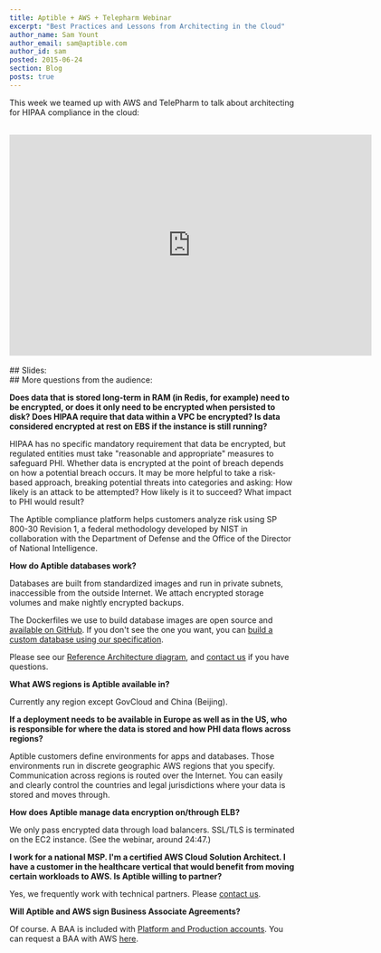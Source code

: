 ```yaml
---
title: Aptible + AWS + Telepharm Webinar
excerpt: "Best Practices and Lessons from Architecting in the Cloud"
author_name: Sam Yount
author_email: sam@aptible.com
author_id: sam
posted: 2015-06-24
section: Blog
posts: true
---
```

This week we teamed up with AWS and TelePharm to talk about architecting for HIPAA compliance in the cloud:
<br>
<br>
<iframe width="640" height="390" src="https://www.youtube.com/embed/Ehe_ZGaJ07M" frameborder="0" allowfullscreen></iframe>
<br>
<br>
## Slides:
<script async class="speakerdeck-embed" data-id="ebecf172377c408cb949f2eab05cc520" data-ratio="1.77777777777778" src="//speakerdeck.com/assets/embed.js"></script>
<br>
## More questions from the audience:

**Does data that is stored long-term in RAM (in Redis, for example) need to be encrypted, or does it only need to be encrypted when persisted to disk? Does HIPAA require that data within a VPC be encrypted? Is data considered encrypted at rest on EBS if the instance is still running?**  

HIPAA has no specific mandatory requirement that data be encrypted, but regulated entities must take "reasonable and appropriate" measures to safeguard PHI. Whether data is encrypted at the point of breach depends on how a potential breach occurs. It may be more helpful to take a risk-based approach, breaking potential threats into categories and asking: How likely is an attack to be attempted? How likely is it to succeed? What impact to PHI would result?

The Aptible compliance platform helps customers analyze risk using SP 800-30 Revision 1, a federal methodology developed by NIST in collaboration with the Department of Defense and the Office of the Director of National Intelligence.

**How do Aptible databases work?**  

Databases are built from standardized images and run in private subnets, inaccessible from the outside Internet. We attach encrypted storage volumes and make nightly encrypted backups.

The Dockerfiles we use to build database images are open source and [available on GitHub](https://github.com/aptible). If you don't see the one you want, you can [build a custom database using our specification](/support/topics/paas/deploy-custom-database/).

Please see our [Reference Architecture diagram](/assets/aptible-reference-architecture.pdf), and [contact us](https://www.aptible.com/company/contact/) if you have questions.

**What AWS regions is Aptible available in?**  

Currently any region except GovCloud and China (Beijing).

**If a deployment needs to be available in Europe as well as in the US, who is responsible for where the data is stored and how PHI data flows across regions?**  

Aptible customers define environments for apps and databases. Those environments run in discrete geographic AWS regions that you specify. Communication across regions is routed over the Internet. You can easily and clearly control the countries and legal jurisdictions where your data is stored and moves through.

**How does Aptible manage data encryption on/through ELB?**  

We only pass encrypted data through load balancers. SSL/TLS is terminated on the EC2 instance. (See the webinar, around 24:47.)

**I work for a national MSP. I'm a certified AWS Cloud Solution Architect. I have a customer in the healthcare vertical that would benefit from moving certain workloads to AWS. Is Aptible willing to partner?**  

Yes, we frequently work with technical partners. Please [contact us](https://www.aptible.com/company/contact/).

**Will Aptible and AWS sign Business Associate Agreements?**  

Of course. A BAA is included with [Platform and Production accounts](/pricing/). You can request a BAA with AWS [here](http://aws.amazon.com/compliance/).
